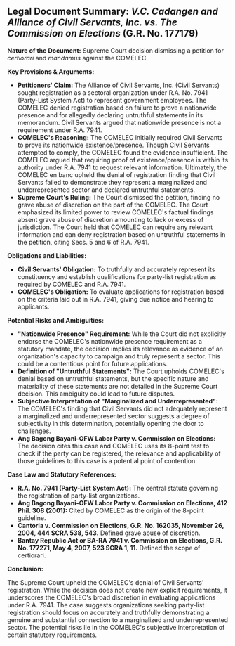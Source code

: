## Legal Document Summary: *V.C. Cadangen and Alliance of Civil Servants, Inc. vs. The Commission on Elections* (G.R. No. 177179)

**Nature of the Document:** Supreme Court decision dismissing a petition for *certiorari* and *mandamus* against the COMELEC.

**Key Provisions & Arguments:**

*   **Petitioners' Claim:** The Alliance of Civil Servants, Inc. (Civil Servants) sought registration as a sectoral organization under R.A. No. 7941 (Party-List System Act) to represent government employees. The COMELEC denied registration based on failure to prove a nationwide presence and for allegedly declaring untruthful statements in its memorandum. Civil Servants argued that nationwide presence is not a requirement under R.A. 7941.
*   **COMELEC's Reasoning:** The COMELEC initially required Civil Servants to prove its nationwide existence/presence. Though Civil Servants attempted to comply, the COMELEC found the evidence insufficient. The COMELEC argued that requiring proof of existence/presence is within its authority under R.A. 7941 to request relevant information. Ultimately, the COMELEC en banc upheld the denial of registration finding that Civil Servants failed to demonstrate they represent a marginalized and underrepresented sector and declared untruthful statements.
*   **Supreme Court's Ruling:** The Court dismissed the petition, finding no grave abuse of discretion on the part of the COMELEC. The Court emphasized its limited power to review COMELEC's factual findings absent grave abuse of discretion amounting to lack or excess of jurisdiction. The Court held that COMELEC can require any relevant information and can deny registration based on untruthful statements in the petition, citing Secs. 5 and 6 of R.A. 7941.

**Obligations and Liabilities:**

*   **Civil Servants' Obligation:** To truthfully and accurately represent its constituency and establish qualifications for party-list registration as required by COMELEC and R.A. 7941.
*   **COMELEC's Obligation:** To evaluate applications for registration based on the criteria laid out in R.A. 7941, giving due notice and hearing to applicants.

**Potential Risks and Ambiguities:**

*   **"Nationwide Presence" Requirement:** While the Court did not explicitly endorse the COMELEC's nationwide presence requirement as a statutory mandate, the decision implies its relevance as evidence of an organization's capacity to campaign and truly represent a sector. This could be a contentious point for future applications.
*   **Definition of "Untruthful Statements":** The Court upholds COMELEC's denial based on untruthful statements, but the specific nature and materiality of these statements are not detailed in the Supreme Court decision. This ambiguity could lead to future disputes.
*   **Subjective Interpretation of "Marginalized and Underrepresented":** The COMELEC's finding that Civil Servants did not adequately represent a marginalized and underrepresented sector suggests a degree of subjectivity in this determination, potentially opening the door to challenges.
*   **Ang Bagong Bayani-OFW Labor Party v. Commission on Elections:** The decision cites this case and COMELEC uses its 8-point test to check if the party can be registered, the relevance and applicability of those guidelines to this case is a potential point of contention.

**Case Law and Statutory References:**

*   **R.A. No. 7941 (Party-List System Act):** The central statute governing the registration of party-list organizations.
*   **Ang Bagong Bayani-OFW Labor Party v. Commission on Elections, 412 Phil. 308 (2001):** Cited by COMELEC as the origin of the 8-point guideline.
*   **Cantoria v. Commission on Elections, G.R. No. 162035, November 26, 2004, 444 SCRA 538, 543.** Defined grave abuse of discretion.
*   **Bantay Republic Act or BA-RA 7941 v. Commission on Elections, G.R. No. 177271, May 4, 2007, 523 SCRA 1, 11.** Defined the scope of certiorari.

**Conclusion:**

The Supreme Court upheld the COMELEC's denial of Civil Servants' registration. While the decision does not create new explicit requirements, it underscores the COMELEC's broad discretion in evaluating applications under R.A. 7941. The case suggests organizations seeking party-list registration should focus on accurately and truthfully demonstrating a genuine and substantial connection to a marginalized and underrepresented sector. The potential risks lie in the COMELEC's subjective interpretation of certain statutory requirements.
